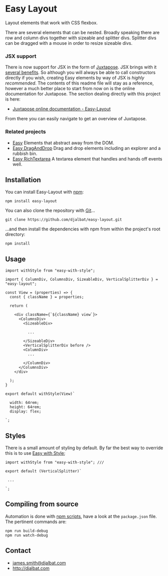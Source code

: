 # Easy Layout

Layout elements that work with CSS flexbox.

There are several elements that can be nested. Broadly speaking there are row and column divs together with sizeable and splitter divs. Splitter divs can be dragged with a mouse in order to resize sizeable divs.

### JSX support

There is now support for JSX in the form of [Juxtapose](https://github.com/djalbat/Juxtapose). JSX brings with it [several benefits](http://djalbat.com/juxtapose#jsxIsGreat). So although you will always be able to call constructors directly if you wish, creating Easy elements by way of JSX is *highly recommended*. The contents of this readme file will stay as a reference, however a much better place to start from now on is the online documentation for Juxtapose. The section dealing directly with this project is here:

* [Juxtapose online documentation - Easy-Layout](http://juxtapose.info/#easyLayout)

From there you can easily navigate to get an overview of Juxtapose.

### Related projects

- [Easy](https://github.com/djalbat/easy) Elements that abstract away from the DOM.
- [Easy DragAndDrop](https://github.com/djalbat/easy-draganddrop) Drag and drop elements including an explorer and a rubbish bin.
- [Easy RichTextarea](https://github.com/djalbat/easy-richtextarea) A textarea element that handles and hands off events well.

## Installation

You can install Easy-Layout with [npm](https://www.npmjs.com/):

    npm install easy-layout

You can also clone the repository with [Git](https://git-scm.com/)...

    git clone https://github.com/djalbat/easy-layout.git

...and then install the dependencies with npm from within the project's root directory:

    npm install

## Usage

```
import withStyle from "easy-with-style";

import { ColumnDiv, ColumnsDiv, SizeableDiv, VerticalSplitterDiv } = "easy-layout";

const View = (properties) => {
  const { className } = properties;

  return (

    <div className={`${className} view`}>
      <ColumnsDiv>
        <SizeableDiv>

          ...

        </SizeableDiv>
        <VerticalSplitterDiv before />
        <ColumnDiv>
          ...

        </ColumnDiv>
      </ColumnsDiv>
    </div>

  );
}

export default withStyle(View)`

  width: 64rem;
  height: 64rem;
  display: flex;

`;
```

## Styles

There is a small amount of styling by default. By far the best way to override this is to use [Easy with Style](https://github.com/djalbat/easy-with-style);

```
import withStyle from "easy-with-style"; ///

export default (VerticalSplitter)`

 ...

`;
```

## Compiling from source

Automation is done with [npm scripts](https://docs.npmjs.com/misc/scripts), have a look at the `package.json` file. The pertinent commands are:

    npm run build-debug
    npm run watch-debug

## Contact

* james.smith@djalbat.com
* http://djalbat.com
